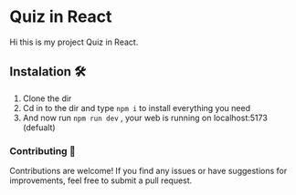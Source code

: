 # Quiz in React

Hi this is my project Quiz in React. 

## Instalation 🛠️
1. Clone the dir
2. Cd in to the dir and type ```npm i``` to install everything you need
3. And now run ```npm run dev``` , your web is running on localhost:5173 (defualt)


### Contributing 🤝
Contributions are welcome! If you find any issues or have suggestions for improvements, feel free to submit a pull request.
